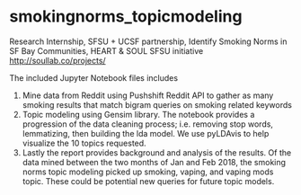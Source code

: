 # smokingnorms_topicmodeling
Research Internship, SFSU + UCSF partnership, Identify Smoking Norms in SF Bay Communities, HEART & SOUL SFSU initiative http://soullab.co/projects/

The included Jupyter Notebook files includes
1. Mine data from Reddit using Pushshift Reddit API to gather as many smoking results that match bigram queries on smoking related keywords
2. Topic modeling using Gensim library. The notebook provides a progression of the data cleaning process; i.e. removing stop words, 
lemmatizing, then building the lda model. We use pyLDAvis to help visualize the 10 topics requested.
3. Lastly the report provides background and analysis of the results. Of the data mined between the two months of Jan and Feb 2018,
the smoking norms topic modeling picked up smoking, vaping, and vaping mods topic. These could be potential new queries for 
future topic models. 

